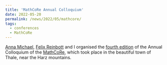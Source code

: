 ```yaml
---
title: 'MathCoRe Annual Colloquium'
date: 2022-05-20
permalink: /news/2022/05/mathcore/
tags:
  - conferences
  - MathCoRe
---
```


[Anna Michael](https://www.geometry.ovgu.de/home/Members/Anna+Michael.html), [Felix Reinbott](https://www.researchgate.net/profile/Felix-Reinbott) and I organised the [fourth edition]((https://www.mathcore.ovgu.de/index.php?show=events&event=2022-05-18-annual-colloquium)) of the Annual Colloquium of the [MathCoRe](https://www.mathcore.ovgu.de/), which took place in the beautiful town of Thale, near the Harz mountains.
